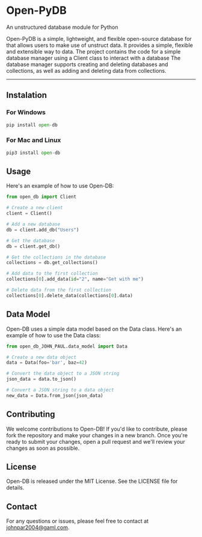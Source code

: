 # Open-PyDB

An unstructured database module for Python

Open-PyDB is a simple, lightweight, and flexible open-source database for that allows users to make use of unstruct data. It provides a simple, flexible and extensible way to data. The project contains the code for a simple database manager using a Client class to interact with a database The database manager supports creating and deleting databases and collections, as well as adding and deleting data from collections.

---

## Instalation

### For Windows

```Python
pip install open-db
```

### For Mac and Linux

```Python
pip3 install open-db
```

## Usage

Here's an example of how to use Open-DB:

```Python
from open_db import Client

# Create a new client
client = Client()

# Add a new database
db = client.add_db("Users")

# Get the database
db = client.get_db()

# Get the collections in the database
collections = db.get_collections()

# Add data to the first collection
collections[0].add_data(id="2", name="Get with me")

# Delete data from the first collection
collections[0].delete_data(collections[0].data)
```

## Data Model

Open-DB uses a simple data model based on the Data class. Here's an example of how to use the Data class:

```Python
from open_db_JOHN_PAUL.data_model import Data

# Create a new data object
data = Data(foo='bar', baz=42)

# Convert the data object to a JSON string
json_data = data.to_json()

# Convert a JSON string to a data object
new_data = Data.from_json(json_data)
```

## Contributing

We welcome contributions to Open-DB! If you'd like to contribute, please fork the repository and make your changes in a new branch. Once you're ready to submit your changes, open a pull request and we'll review your changes as soon as possible.

## License

Open-DB is released under the MIT License. See the LICENSE file for details.

## Contact

For any questions or issues, please feel free to contact at [johnpar2004@gaml.com](johnpar2004@gmail.com).

